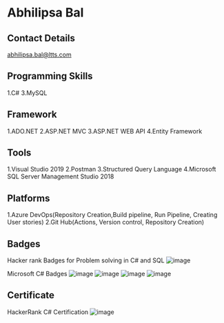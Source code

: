 # Abhilipsa Bal

## Contact Details
abhilipsa.bal@ltts.com
  
## Programming Skills
1.C#
3.MySQL

## Framework
1.ADO.NET
2.ASP.NET MVC
3.ASP.NET WEB API
4.Entity Framework

## Tools
1.Visual Studio 2019
2.Postman
3.Structured Query Language
4.Microsoft SQL Server Management Studio 2018

## Platforms
1.Azure DevOps(Repository Creation,Build pipeline, Run Pipeline, Creating User stories)
2.Git Hub(Actions, Version control, Repository Creation)

## Badges
Hacker rank Badges for Problem solving in C# and SQL
![image](https://user-images.githubusercontent.com/78849866/112252406-140e0680-8c83-11eb-9766-2b952bd5a64a.png)

Microsoft C# Badges
![image](https://user-images.githubusercontent.com/78849866/112254520-c398a800-8c86-11eb-9b27-d5f587ef779f.png)
![image](https://user-images.githubusercontent.com/78849866/112254553-d0b59700-8c86-11eb-944a-5aaead0d1657.png)
![image](https://user-images.githubusercontent.com/78849866/112254579-da3eff00-8c86-11eb-9705-c4362a595381.png)
![image](https://user-images.githubusercontent.com/78849866/112254620-e88d1b00-8c86-11eb-94e1-6a4ee4ed19ab.png)


## Certificate
HackerRank C# Certification
![image](https://user-images.githubusercontent.com/78849866/112254002-cfd03580-8c85-11eb-9cb3-2aacb87ea1cf.png)









